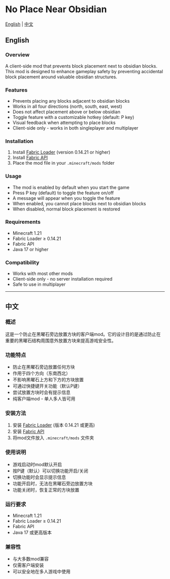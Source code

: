 # No Place Near Obsidian

[English](#english) | [中文](#中文)

## English

### Overview
A client-side mod that prevents block placement next to obsidian blocks. This mod is designed to enhance gameplay safety by preventing accidental block placement around valuable obsidian structures.

### Features
- Prevents placing any blocks adjacent to obsidian blocks
- Works in all four directions (north, south, east, west)
- Does not affect placement above or below obsidian
- Toggle feature with a customizable hotkey (default: P key)
- Visual feedback when attempting to place blocks
- Client-side only - works in both singleplayer and multiplayer

### Installation
1. Install [Fabric Loader](https://fabricmc.net/use/) (version 0.14.21 or higher)
2. Install [Fabric API](https://www.curseforge.com/minecraft/mc-mods/fabric-api)
3. Place the mod file in your `.minecraft/mods` folder

### Usage
- The mod is enabled by default when you start the game
- Press P key (default) to toggle the feature on/off
- A message will appear when you toggle the feature
- When enabled, you cannot place blocks next to obsidian blocks
- When disabled, normal block placement is restored

### Requirements
- Minecraft 1.21
- Fabric Loader ≥ 0.14.21
- Fabric API
- Java 17 or higher

### Compatibility
- Works with most other mods
- Client-side only - no server installation required
- Safe to use in multiplayer

---

## 中文

### 概述
这是一个防止在黑曜石旁边放置方块的客户端mod。它的设计目的是通过防止在重要的黑曜石结构周围意外放置方块来提高游戏安全性。

### 功能特点
- 防止在黑曜石旁边放置任何方块
- 作用于四个方向（东南西北）
- 不影响黑曜石上方和下方的方块放置
- 可通过快捷键开关功能（默认P键）
- 尝试放置方块时会有提示信息
- 纯客户端mod - 单人多人皆可用

### 安装方法
1. 安装 [Fabric Loader](https://fabricmc.net/use/) (版本 0.14.21 或更高)
2. 安装 [Fabric API](https://www.curseforge.com/minecraft/mc-mods/fabric-api)
3. 将mod文件放入 `.minecraft/mods` 文件夹

### 使用说明
- 游戏启动时mod默认开启
- 按P键（默认）可以切换功能开启/关闭
- 切换功能时会显示提示信息
- 功能开启时，无法在黑曜石旁边放置方块
- 功能关闭时，恢复正常的方块放置

### 运行要求
- Minecraft 1.21
- Fabric Loader ≥ 0.14.21
- Fabric API
- Java 17 或更高版本

### 兼容性
- 与大多数mod兼容
- 仅需客户端安装
- 可以安全地在多人游戏中使用
